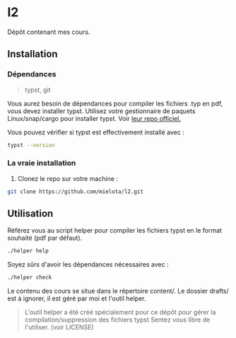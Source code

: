 # l2

Dépôt contenant mes cours.

## Installation

### Dépendances

> typst, git

Vous aurez besoin de dépendances pour compiler les fichiers .typ en pdf, vous devez installer typst.
Utilisez votre gestionnaire de paquets Linux/snap/cargo pour installer typst. Voir [leur repo officiel.](https://github.com/typst/typst)

Vous pouvez vérifier si typst est effectivement installé avec :

```sh
typst --version
```

### La vraie installation

1. Clonez le repo sur votre machine :

```sh
git clone https://github.com/mielota/l2.git
```

## Utilisation

Référez vous au script helper pour compiler les fichiers typst en le format souhaité (pdf par défaut).

```sh
./helper help
```

Soyez sûrs d'avoir les dépendances nécessaires avec :
```sh
./helper check
```

Le contenu des cours se situe dans le répertoire content/.
Le dossier drafts/ est à ignorer, il est géré par moi et l'outil helper.

> L'outil helper a été créé spécialement pour ce dépôt pour gérer la compilation/suppression des fichiers typst
> Sentez vous libre de l'utiliser. (voir LICENSE)
